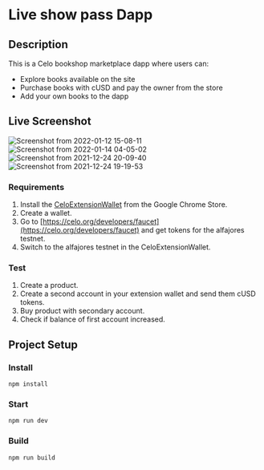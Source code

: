 # Live show pass Dapp


## Description
This is a Celo bookshop marketplace dapp where users can:
* Explore books available on the site
* Purchase books with cUSD and pay the owner from the store
* Add your own books to the dapp

## Live Screenshot
![Screenshot from 2022-01-12 15-08-11](https://user-images.githubusercontent.com/81568615/149138236-20e03e97-3736-491a-b1d6-225e69f2030c.png)
![Screenshot from 2022-01-14 04-05-02](https://user-images.githubusercontent.com/81568615/149434558-8823a793-dc7e-4837-a68e-f8aab11ad9ff.png)
![Screenshot from 2021-12-24 20-09-40](https://user-images.githubusercontent.com/81568615/147366440-ee633552-5cb3-42be-9e21-ecc2f84869c7.png)
![Screenshot from 2021-12-24 19-19-53](https://user-images.githubusercontent.com/81568615/147366443-2cc3fa01-a90c-42a1-a798-d0ae9c2df624.png)





### Requirements
1. Install the [CeloExtensionWallet](https://chrome.google.com/webstore/detail/celoextensionwallet/kkilomkmpmkbdnfelcpgckmpcaemjcdh?hl=en) from the Google Chrome Store.
2. Create a wallet.
3. Go to [https://celo.org/developers/faucet](https://celo.org/developers/faucet) and get tokens for the alfajores testnet.
4. Switch to the alfajores testnet in the CeloExtensionWallet.

### Test
1. Create a product.
2. Create a second account in your extension wallet and send them cUSD tokens.
3. Buy product with secondary account.
4. Check if balance of first account increased.


## Project Setup

### Install
```
npm install
```

### Start
```
npm run dev
```

### Build
```
npm run build